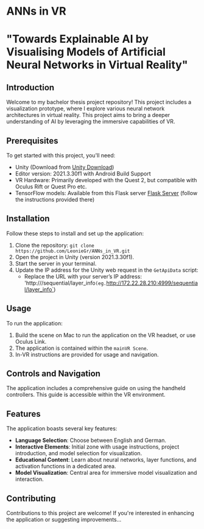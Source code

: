 # ANNs in VR 


# "Towards Explainable AI by Visualising Models of Artificial Neural Networks in Virtual Reality"

## Introduction

Welcome to my bachelor thesis project repository! This project includes a visualization prototype, where I explore various neural network architectures in virtual reality. This project aims to bring a deeper understanding of AI by leveraging the immersive capabilities of VR.

## Prerequisites

To get started with this project, you'll need:

- Unity (Download from [Unity Download](https://unity.com/download))
- Editor version: 2021.3.30f1 with Android Build Support
- VR Hardware: Primarily developed with the Quest 2, but compatible with Oculus Rift or Quest Pro etc.
- TensorFlow models: Available from this Flask server [Flask Server](https://git.opendfki.de/cowo01/thesis_repos) (follow the instructions provided there)

## Installation

Follow these steps to install and set up the application:

1. Clone the repository: `git clone https://github.com/LeonieGr/ANNs_in_VR.git`
2. Open the project in Unity (version 2021.3.30f1).
3. Start the server in your terminal.
4. Update the IP address for the Unity web request in the `GetApiData` script:
    - Replace the URL with your server’s IP address: 'http://<your ip address>/sequential/layer_info` (eg. `http://172.22.28.210:4999/sequential/layer_info`)

## Usage

To run the application:

1. Build the scene on Mac to run the application on the VR headset, or use Oculus Link.
2. The application is contained within the `mainVR Scene`.
3. In-VR instructions are provided for usage and navigation.

## Controls and Navigation

The application includes a comprehensive guide on using the handheld controllers. This guide is accessible within the VR environment.

## Features

The application boasts several key features:

- **Language Selection**: Choose between English and German.
- **Interactive Elements**: Initial zone with usage instructions, project introduction, and model selection for visualization.
- **Educational Content**: Learn about neural networks, layer functions, and activation functions in a dedicated area.
- **Model Visualization**: Central area for immersive model visualization and interaction.

## Contributing

Contributions to this project are welcome! If you're interested in enhancing the application or suggesting improvements...
